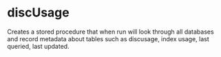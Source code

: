# discUsage

Creates a stored procedure that when run will look through all databases and record metadata about tables such as discusage, index usage, last queried, last updated.